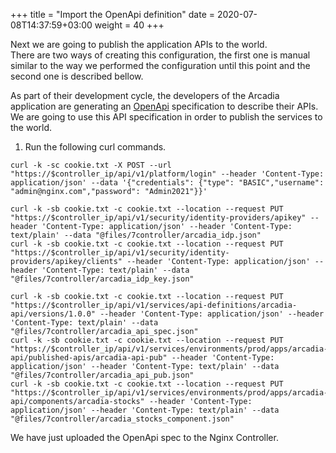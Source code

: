 +++
title = "Import the OpenApi definition"
date = 2020-07-08T14:37:59+03:00
weight = 40
+++

Next we are going to publish the application APIs to the world.   
There are two ways of creating this configuration, the first one is manual similar to the way we performed the configuration until this point and the second one is described bellow.  

As part of their development cycle, the developers of the Arcadia application are generating an [OpenApi](https://swagger.io/docs/specification/about/) specification to describe their APIs.  
We are going to use this API specification in order to publish the services to the world.

1. Run the following curl commands.  

```
curl -k -sc cookie.txt -X POST --url "https://$controller_ip/api/v1/platform/login" --header 'Content-Type: application/json' --data '{"credentials": {"type": "BASIC","username": "admin@nginx.com","password": "Admin2021"}}'  

curl -k -sb cookie.txt -c cookie.txt --location --request PUT "https://$controller_ip/api/v1/security/identity-providers/apikey" --header 'Content-Type: application/json' --header 'Content-Type: text/plain' --data "@files/7controller/arcadia_idp.json"
curl -k -sb cookie.txt -c cookie.txt --location --request PUT "https://$controller_ip/api/v1/security/identity-providers/apikey/clients" --header 'Content-Type: application/json' --header 'Content-Type: text/plain' --data "@files/7controller/arcadia_idp_key.json"

curl -k -sb cookie.txt -c cookie.txt --location --request PUT "https://$controller_ip/api/v1/services/api-definitions/arcadia-api/versions/1.0.0" --header 'Content-Type: application/json' --header 'Content-Type: text/plain' --data "@files/7controller/arcadia_api_spec.json"
curl -k -sb cookie.txt -c cookie.txt --location --request PUT "https://$controller_ip/api/v1/services/environments/prod/apps/arcadia-api/published-apis/arcadia-api-pub" --header 'Content-Type: application/json' --header 'Content-Type: text/plain' --data "@files/7controller/arcadia_api_pub.json"
curl -k -sb cookie.txt -c cookie.txt --location --request PUT "https://$controller_ip/api/v1/services/environments/prod/apps/arcadia-api/components/arcadia-stocks" --header 'Content-Type: application/json' --header 'Content-Type: text/plain' --data "@files/7controller/arcadia_stocks_component.json"

```

We have just uploaded the OpenApi spec to the Nginx Controller.  
